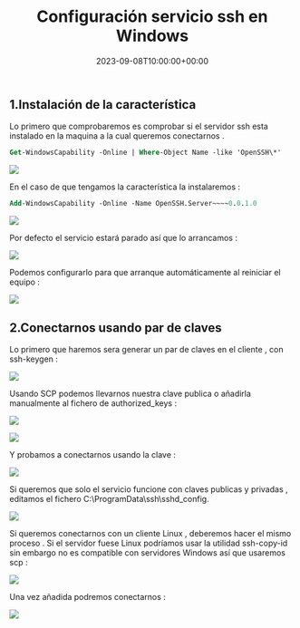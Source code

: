 ﻿---
title: "Configuración servicio ssh en Windows"
date: 2023-09-08T10:00:00+00:00
description: Aprende cómo configuración servicio ssh en Windows
tags: [Windows,Sistemas,ISO,ASO]
hero: images/sistemas/ssh_win/windows-ssh.jpg
---


## 1.Instalación de la característica

Lo primero que comprobaremos es comprobar si el servidor ssh esta instalado en la maquina a la cual queremos conectarnos .

```ps
Get-WindowsCapability -Online | Where-Object Name -like 'OpenSSH\*'
```

![](../img/Aspose.Words.abd631a7-a62e-4d27-bef0-1d38f74ce102.001.jpeg)

En el caso de que tengamos la característica la instalaremos : 

```ps
Add-WindowsCapability -Online -Name OpenSSH.Server~~~~0.0.1.0
```

![](../img/Aspose.Words.abd631a7-a62e-4d27-bef0-1d38f74ce102.002.png)

Por defecto el servicio estará parado así que lo arrancamos :

![](../img/Aspose.Words.abd631a7-a62e-4d27-bef0-1d38f74ce102.003.png)

Podemos configurarlo para que arranque automáticamente al reiniciar el equipo :

![](../img/Aspose.Words.abd631a7-a62e-4d27-bef0-1d38f74ce102.004.png)

## 2.Conectarnos usando par de claves

Lo primero que haremos sera generar un par de claves en el cliente , con ssh-keygen :

![](../img/Aspose.Words.abd631a7-a62e-4d27-bef0-1d38f74ce102.005.jpeg)

Usando SCP podemos llevarnos nuestra clave publica o añadirla manualmente al fichero de authorized_keys :

![](../img/Aspose.Words.abd631a7-a62e-4d27-bef0-1d38f74ce102.006.png)

![](../img/Aspose.Words.abd631a7-a62e-4d27-bef0-1d38f74ce102.007.png)

Y probamos a conectarnos usando la clave :

![](../img/Aspose.Words.abd631a7-a62e-4d27-bef0-1d38f74ce102.008.jpeg)

Si queremos que solo el servicio funcione con claves publicas y privadas , editamos el fichero C:\ProgramData\ssh\sshd\_config.

![](../img/Aspose.Words.abd631a7-a62e-4d27-bef0-1d38f74ce102.009.png)

Si queremos conectarnos con un cliente Linux , deberemos hacer el mismo proceso . Si el servidor fuese Linux podríamos usar la utilidad ssh-copy-id sin embargo no es compatible con servidores Windows así que usaremos scp :

![](../img/Aspose.Words.abd631a7-a62e-4d27-bef0-1d38f74ce102.010.png)

Una vez añadida podremos conectarnos :

![](../img/Aspose.Words.abd631a7-a62e-4d27-bef0-1d38f74ce102.011.png)

